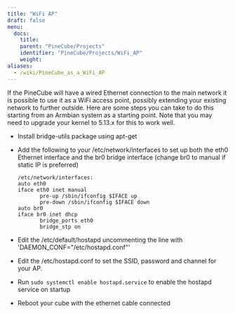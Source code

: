 ```yaml
---
title: "WiFi AP"
draft: false
menu:
  docs:
    title:
    parent: "PineCube/Projects"
    identifier: "PineCube/Projects/WiFi_AP"
    weight:
aliases:
  - /wiki/PineCube_as_a_WiFi_AP
---
```


If the PineCube will have a wired Ethernet connection to the main network it is possible to use it as a WiFi access point, possibly extending your existing network to further outside. Here are some steps you can take to do this starting from an Armbian system as a starting point. Note that you may need to upgrade your kernel to 5.13.x for this to work well.

* Install bridge-utils package using apt-get
* Add the following to your /etc/network/interfaces to set up both the eth0 Ethernet interface and the br0 bridge interface (change br0 to manual if static IP is preferred)

      /etc/network/interfaces:
      auto eth0
      iface eth0 inet manual
             pre-up /sbin/ifconfig $IFACE up
             pre-down /sbin/ifconfig $IFACE down
      auto br0
      iface br0 inet dhcp
             bridge_ports eth0
             bridge_stp on
* Edit the /etc/default/hostapd uncommenting the line with 'DAEMON_CONF="/etc/hostapd.conf"'
* Edit the /etc/hostapd.conf to set the SSID, password and channel for your AP.
* Run `sudo systemctl enable hostapd.service` to enable the hostapd service on startup
* Reboot your cube with the ethernet cable connected
